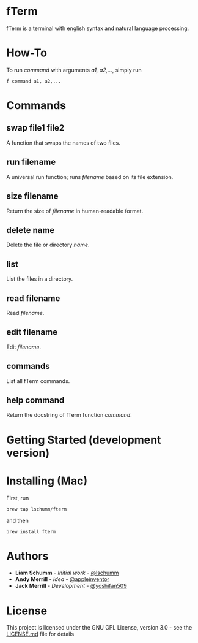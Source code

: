 # fTerm

fTerm is a terminal with english syntax and natural language processing.

# How-To

To run *command* with arguments *a1, a2,...*, simply run

```
f command a1, a2,...
```

# Commands

## swap file1 file2
A function that swaps the names of two files.

## run filename
A universal run function; runs *filename* based on its file extension.

## size filename
Return the size of *filename* in human-readable format.


## delete name
Delete the file or directory *name*.


## list
List the files in a directory.


## read filename
Read *filename*.


## edit filename
Edit *filename*.

## commands
List all fTerm commands.

## help command
Return the docstring of fTerm function *command*.

# Getting Started (development version)

 # Installing (Mac)

First, run

```
brew tap lschumm/fterm
```
and then

```
brew install fterm
```

<!-- End with an example of getting some data out of the system or using it for a little demo -->




# Authors

* **Liam Schumm** - *Initial work* - [@lschumm](https://github.com/lschumm)
* **Andy Merrill** - *Idea* - [@appleinventor](https://github.com/appleinventor)
* **Jack Merrill** - *Development* - [@yoshifan509](https://github.com/yoshifan509)




#  License

This project is licensed under the GNU GPL License, version 3.0 - see the [LICENSE.md](LICENSE.md) file for details
